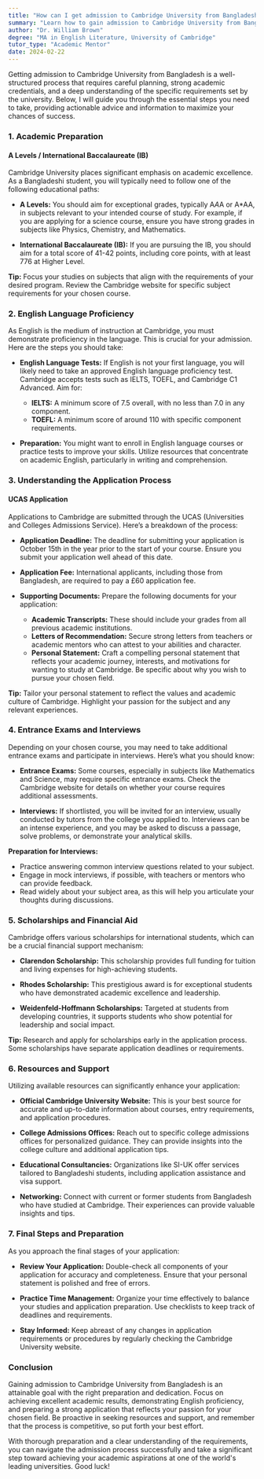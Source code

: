 ```yaml
---
title: "How can I get admission to Cambridge University from Bangladesh?"
summary: "Learn how to gain admission to Cambridge University from Bangladesh with strong academics, proper planning, and understanding of university requirements."
author: "Dr. William Brown"
degree: "MA in English Literature, University of Cambridge"
tutor_type: "Academic Mentor"
date: 2024-02-22
---
```


Getting admission to Cambridge University from Bangladesh is a well-structured process that requires careful planning, strong academic credentials, and a deep understanding of the specific requirements set by the university. Below, I will guide you through the essential steps you need to take, providing actionable advice and information to maximize your chances of success.

### 1. Academic Preparation

#### A Levels / International Baccalaureate (IB)

Cambridge University places significant emphasis on academic excellence. As a Bangladeshi student, you will typically need to follow one of the following educational paths:

- **A Levels:** You should aim for exceptional grades, typically A*A*A or A*AA, in subjects relevant to your intended course of study. For example, if you are applying for a science course, ensure you have strong grades in subjects like Physics, Chemistry, and Mathematics.

- **International Baccalaureate (IB):** If you are pursuing the IB, you should aim for a total score of 41-42 points, including core points, with at least 776 at Higher Level.

**Tip:** Focus your studies on subjects that align with the requirements of your desired program. Review the Cambridge website for specific subject requirements for your chosen course.

### 2. English Language Proficiency

As English is the medium of instruction at Cambridge, you must demonstrate proficiency in the language. This is crucial for your admission. Here are the steps you should take:

- **English Language Tests:** If English is not your first language, you will likely need to take an approved English language proficiency test. Cambridge accepts tests such as IELTS, TOEFL, and Cambridge C1 Advanced. Aim for:

  - **IELTS:** A minimum score of 7.5 overall, with no less than 7.0 in any component.
  - **TOEFL:** A minimum score of around 110 with specific component requirements.

- **Preparation:** You might want to enroll in English language courses or practice tests to improve your skills. Utilize resources that concentrate on academic English, particularly in writing and comprehension.

### 3. Understanding the Application Process

#### UCAS Application

Applications to Cambridge are submitted through the UCAS (Universities and Colleges Admissions Service). Here’s a breakdown of the process:

- **Application Deadline:** The deadline for submitting your application is October 15th in the year prior to the start of your course. Ensure you submit your application well ahead of this date.

- **Application Fee:** International applicants, including those from Bangladesh, are required to pay a £60 application fee.

- **Supporting Documents:** Prepare the following documents for your application:

  - **Academic Transcripts:** These should include your grades from all previous academic institutions.
  - **Letters of Recommendation:** Secure strong letters from teachers or academic mentors who can attest to your abilities and character.
  - **Personal Statement:** Craft a compelling personal statement that reflects your academic journey, interests, and motivations for wanting to study at Cambridge. Be specific about why you wish to pursue your chosen field.

**Tip:** Tailor your personal statement to reflect the values and academic culture of Cambridge. Highlight your passion for the subject and any relevant experiences.

### 4. Entrance Exams and Interviews

Depending on your chosen course, you may need to take additional entrance exams and participate in interviews. Here’s what you should know:

- **Entrance Exams:** Some courses, especially in subjects like Mathematics and Science, may require specific entrance exams. Check the Cambridge website for details on whether your course requires additional assessments.

- **Interviews:** If shortlisted, you will be invited for an interview, usually conducted by tutors from the college you applied to. Interviews can be an intense experience, and you may be asked to discuss a passage, solve problems, or demonstrate your analytical skills.

**Preparation for Interviews:** 

- Practice answering common interview questions related to your subject.
- Engage in mock interviews, if possible, with teachers or mentors who can provide feedback.
- Read widely about your subject area, as this will help you articulate your thoughts during discussions.

### 5. Scholarships and Financial Aid

Cambridge offers various scholarships for international students, which can be a crucial financial support mechanism:

- **Clarendon Scholarship:** This scholarship provides full funding for tuition and living expenses for high-achieving students.

- **Rhodes Scholarship:** This prestigious award is for exceptional students who have demonstrated academic excellence and leadership.

- **Weidenfeld-Hoffmann Scholarships:** Targeted at students from developing countries, it supports students who show potential for leadership and social impact.

**Tip:** Research and apply for scholarships early in the application process. Some scholarships have separate application deadlines or requirements.

### 6. Resources and Support

Utilizing available resources can significantly enhance your application:

- **Official Cambridge University Website:** This is your best source for accurate and up-to-date information about courses, entry requirements, and application procedures. 

- **College Admissions Offices:** Reach out to specific college admissions offices for personalized guidance. They can provide insights into the college culture and additional application tips.

- **Educational Consultancies:** Organizations like SI-UK offer services tailored to Bangladeshi students, including application assistance and visa support. 

- **Networking:** Connect with current or former students from Bangladesh who have studied at Cambridge. Their experiences can provide valuable insights and tips.

### 7. Final Steps and Preparation

As you approach the final stages of your application:

- **Review Your Application:** Double-check all components of your application for accuracy and completeness. Ensure that your personal statement is polished and free of errors.

- **Practice Time Management:** Organize your time effectively to balance your studies and application preparation. Use checklists to keep track of deadlines and requirements.

- **Stay Informed:** Keep abreast of any changes in application requirements or procedures by regularly checking the Cambridge University website.

### Conclusion

Gaining admission to Cambridge University from Bangladesh is an attainable goal with the right preparation and dedication. Focus on achieving excellent academic results, demonstrating English proficiency, and preparing a strong application that reflects your passion for your chosen field. Be proactive in seeking resources and support, and remember that the process is competitive, so put forth your best effort.

With thorough preparation and a clear understanding of the requirements, you can navigate the admission process successfully and take a significant step toward achieving your academic aspirations at one of the world's leading universities. Good luck!
    